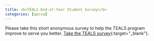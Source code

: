 ```yaml
---
title: <b>TEALS End-of-Year Student Survey</b>
categories: [apcsa]
---
```

Please take this short anonymous survey to help the TEALS program improve to serve you better. [Take the TEALS survey](https://microsoft.qualtrics.com/jfe/form/SV_232YpznZNNs8c61?Q_CHL=email){:target="_blank"}.
